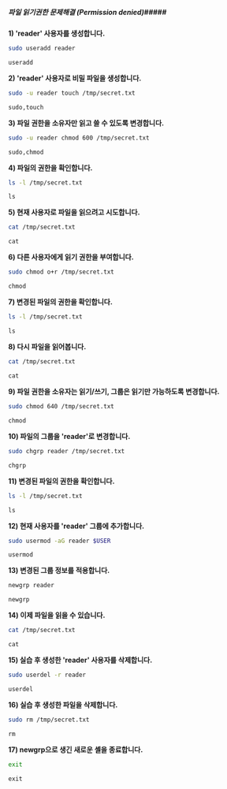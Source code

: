 ##### 파일 읽기권한 문제해결 (Permission denied)#####

**1) 'reader' 사용자를 생성합니다.**
```bash
sudo useradd reader
```
```tech
useradd
```

**2) 'reader' 사용자로 비밀 파일을 생성합니다.**
```bash
sudo -u reader touch /tmp/secret.txt
```
```tech
sudo,touch
```

**3) 파일 권한을 소유자만 읽고 쓸 수 있도록 변경합니다.**
```bash
sudo -u reader chmod 600 /tmp/secret.txt
```
```tech
sudo,chmod
```

**4) 파일의 권한을 확인합니다.**
```bash
ls -l /tmp/secret.txt
```
```tech
ls
```

**5) 현재 사용자로 파일을 읽으려고 시도합니다.**
```bash
cat /tmp/secret.txt
```
```tech
cat
```

**6) 다른 사용자에게 읽기 권한을 부여합니다.**
```bash
sudo chmod o+r /tmp/secret.txt
```
```tech
chmod
```

**7) 변경된 파일의 권한을 확인합니다.**
```bash
ls -l /tmp/secret.txt
```
```tech
ls
```

**8) 다시 파일을 읽어봅니다.**
```bash
cat /tmp/secret.txt
```
```tech
cat
```

**9) 파일 권한을 소유자는 읽기/쓰기, 그룹은 읽기만 가능하도록 변경합니다.**
```bash
sudo chmod 640 /tmp/secret.txt
```
```tech
chmod
```

**10) 파일의 그룹을 'reader'로 변경합니다.**
```bash
sudo chgrp reader /tmp/secret.txt
```
```tech
chgrp
```

**11) 변경된 파일의 권한을 확인합니다.**
```bash
ls -l /tmp/secret.txt
```
```tech
ls
```

**12) 현재 사용자를 'reader' 그룹에 추가합니다.**
```bash
sudo usermod -aG reader $USER
```
```tech
usermod
```

**13) 변경된 그룹 정보를 적용합니다.**
```bash
newgrp reader
```
```tech
newgrp
```

**14) 이제 파일을 읽을 수 있습니다.**
```bash
cat /tmp/secret.txt
```
```tech
cat
```

**15) 실습 후 생성한 'reader' 사용자를 삭제합니다.**
```bash
sudo userdel -r reader
```
```tech
userdel
```

**16) 실습 후 생성한 파일을 삭제합니다.**
```bash
sudo rm /tmp/secret.txt
```
```tech
rm
```

**17) newgrp으로 생긴 새로운 셸을 종료합니다.**
```bash
exit
```
```tech
exit
```